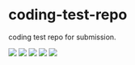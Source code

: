 # coding-test-repo
coding test repo for submission.

![](https://img.shields.io/badge/react-61DAFB?style=for-the-badge&logo=react&logoColor=black)
![](https://img.shields.io/badge/redux-764ABC?style=for-the-badge&logo=Redux&logoColor=white)
![](https://img.shields.io/badge/Material_UI-2196F3?style=for-the-badge&logo=Material-Design&logoColor=white)
![](https://img.shields.io/badge/Styled_Components-DB7093?style=for-the-badge&logo=styled-components&logoColor=pink)
![](https://img.shields.io/badge/TypeScript-3178C6?style=for-the-badge&logo=TypeScript&logoColor=white)


